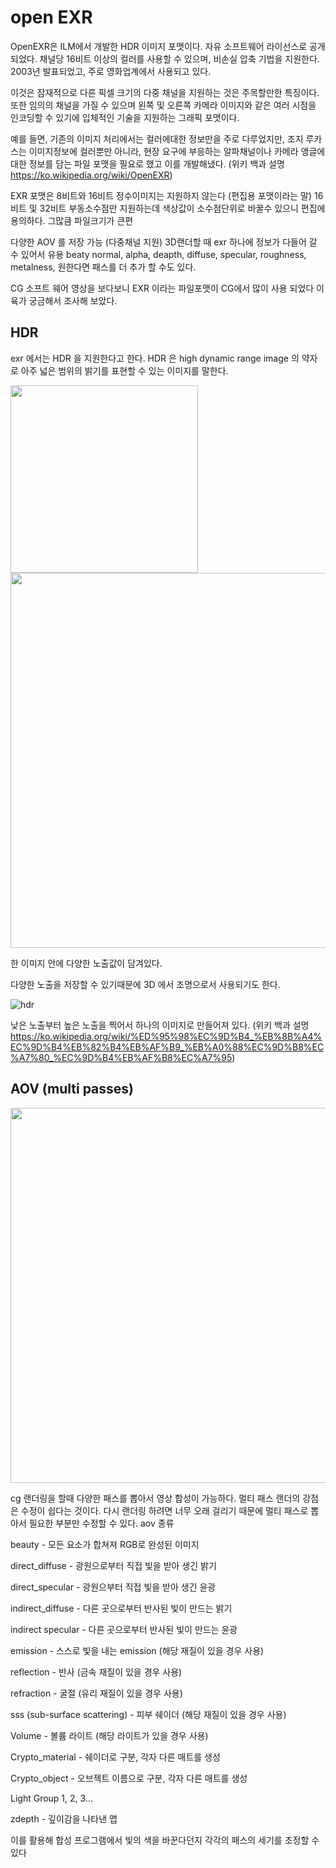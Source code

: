 # open EXR
OpenEXR은 ILM에서 개발한 HDR 이미지 포맷이다. 자유 소프트웨어 라이선스로 공개되었다. 채널당 16비트 이상의 컬러를 사용할 수 있으며, 비손실 압축 기법을 지원한다. 2003년 발표되었고, 주로 영화업계에서 사용되고 있다.

이것은 잠재적으로 다른 픽셀 크기의 다중 채널을 지원하는 것은 주목할만한 특징이다. 또한 임의의 채널을 가질 수 있으며 왼쪽 및 오른쪽 카메라 이미지와 같은 여러 시점을 인코딩할 수 있기에 입체적인 기술을 지원하는 그래픽 포맷이다.

예를 들면, 기존의 이미지 처리에서는 컬러에대한 정보만을 주로 다루었지만, 조지 루카스는 이미지정보에 컬러뿐만 아니라, 현장 요구에 부응하는 알파채널이나 카메라 앵글에 대한 정보를 담는 파일 포맷을 필요로 했고 이를 개발해냈다. 
(위키 백과 설명 https://ko.wikipedia.org/wiki/OpenEXR)


EXR 포맷은 8비트와 16비트 정수이미지는 지원하지 않는다 (편집용 포맷이라는 말)
16비트 및 32비트 부동소수점만 지원하는데 색상값이 소수점단위로 바꿀수 있으니 편집에 용의하다. 그많큼 파일크기가 큰편


다양한 AOV 를 저장 가능 (다중채널 지원)
3D랜더할 때 exr 하나에 정보가 다들어 갈 수 있어서 유용 
beaty normal, alpha, deapth, diffuse, specular, roughness, metalness, 원한다면 패스를 더 추가 할 수도 있다.

CG 소프트 웨어 영상을 보다보니 EXR 이라는 파일포맷이 CG에서 많이 사용 되었다 이육가 궁금해서 조사해 보았다.

## HDR
exr 에서는 HDR 을 지원한다고 한다.
HDR 은 high dynamic range image 의 약자로 아주 넓은 범위의 밝기를 표현할 수 있는 이미지를 말한다.

<img src="https://ww.namu.la/s/f714c821d1e60cbc34ef6ca1a6ba8c765b1d8adcfefc526336979ddf19bc19fdd26774191af28ab126f061edf19fbeff1d25f7dc23b34d8f2fd065cc5d24d05fb0b0075f335b02ad3cdb0648accf66b4c44fb79460971cacd32ba3422e063eb1" width="300">


<img src="https://w.namu.la/s/399483d3a38775d964d7d9e1152e8b3a3a772706a94a9bfce276cfd4dc06bd40b2b49d1f34934d7be1da353290c908dd2d569ca83e191d7b854664194a671783f85e9d1a8e4330d7c8547cec147f7c6ce9be2940c32533c0ffdf865a94f81c5ad08c905dee6a2fa33f249a315049308b" width="600">

한 이미지 안에 다양한 노출값이 담겨있다.

다양한 노출을 저장할 수 있기때문에 3D 에서 조명으로서 사용되기도 한다.

![hdr](https://user-images.githubusercontent.com/76280155/140640088-fa06dd23-6e57-494f-9b8e-133bc9c73618.jpg)

낮은 노출부터 높은 노출을 찍어서 하나의 이미지로 만들어져 있다.
(위키 백과 설명 https://ko.wikipedia.org/wiki/%ED%95%98%EC%9D%B4_%EB%8B%A4%EC%9D%B4%EB%82%B4%EB%AF%B9_%EB%A0%88%EC%9D%B8%EC%A7%80_%EC%9D%B4%EB%AF%B8%EC%A7%95)

## AOV (multi passes)
<img src="https://img1.daumcdn.net/thumb/R1280x0/?scode=mtistory2&fname=https%3A%2F%2Fblog.kakaocdn.net%2Fdn%2Fbck1zN%2FbtqtY0ZaQgP%2F1YxxYaDFB47Ukl142JVPZK%2Fimg.jpg" width="600">

cg 랜더링을 할때 다양한 패스를 뽑아서 영상 합성이 가능하다.
멀티 패스 랜더의 강점은 수정이 쉽다는 것이다. 다시 랜더링 하려면 너무 오래 걸리기 때문에 멀티 패스로 뽑아서 필요한 부분만 수정할 수 있다.
aov 종류

beauty - 모든 요소가 합쳐져 RGB로 완성된 이미지



direct_diffuse - 광원으로부터 직접 빛을 받아 생긴 밝기

direct_specular - 광원으부터 직접 빛을 받아 생긴 윤광

indirect_diffuse - 다른 곳으로부터 반사된 빛이 만드는 밝기

indirect specular - 다른 곳으로부터 반사된 빛이 만드는 윤광

emission - 스스로 빛을 내는 emission (해당 재질이 있을 경우 사용)

reflection - 반사 (금속 재질이 있을 경우 사용)

refraction - 굴절 (유리 재질이 있을 경우 사용)

sss (sub-surface scattering) - 피부 쉐이더 (해당 재질이 있을 경우 사용)

Volume - 볼륨 라이트 (해당 라이트가 있을 경우 사용)

Crypto_material - 쉐이더로 구분, 각자 다른 매트를 생성

Crypto_object - 오브젝트 이름으로 구분, 각자 다른 매트를 생성

Light Group 1, 2, 3...

zdepth - 깊이감을 나타낸 맵


이를 활용해 합성 프로그램에서 빛의 색을 바꾼다던지 각각의 패스의 세기를 조정할 수 있다
